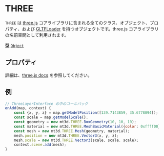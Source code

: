 # THREE

`THREE` は [three.js](https://threejs.org/docs/) コアライブラリに含まれる全てのクラス、オブジェクト、プロパティ、および [GLTFLoader](https://threejs.org/docs/#examples/en/loaders/GLTFLoader) を持つオブジェクトです。three.js コアライブラリの名前空間として利用されます。

**型** [`Object`](https://developer.mozilla.org/docs/Web/JavaScript/Reference/Global_Objects/Object)

## プロパティ

詳細は、[three.js docs](https://threejs.org/docs/) を参照してください。

## 例

```js
// ThreeLayerInterface の中のコールバック
onAdd(map, context) {
	const {x, y, z} = map.getModelPosition([139.7143859, 35.6778094]);
	const scale = map.getModelScale();
	const geometry = new mt3d.THREE.BoxGeometry(10, 10, 10);
	const material = new mt3d.THREE.MeshBasicMaterial({color: 0xffff00});
	const mesh = new mt3d.THREE.Mesh(geometry, material);
	mesh.position = new mt3d.THREE.Vector3(x, y, z);
	mesh.scale = new mt3d.THREE.Vector3(scale, scale, scale);
	context.scene.add(mesh);
}
```
